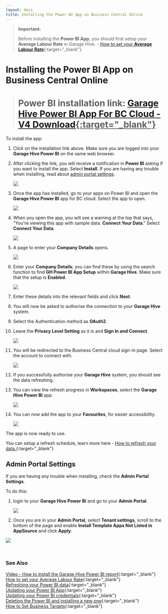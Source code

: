 ```yaml
---
layout: docs
title: Installing the Power BI App on Business Central Online
---
```


> **Important:**
> 
> Before installing the **Power BI App**, you should first setup your **Average Labour Rate** in Garage Hive. - [How to set your **Average Labour Rate**](https://docs.garagehive.co.uk/docs/garagehive-labour-rate.html "Set Average Labour Rate"){:target="_blank"}.

# Installing the Power BI App on Business Central Online

> # Power BI installation link: <ins>[Garage Hive Power BI App For BC Cloud - V4 Download](https://app.powerbi.com/Redirect?action=InstallApp&appId=44d2cec5-65d3-42b3-8327-30913727847d&packageKey=5fde503d-b6e0-4c86-bc5b-1950249d8d080lTD54-0BF2NoG1jeT2ToAQASSEwXhbdItRhRO0b3Qw&ownerId=1bde89ad-b4ce-45df-a919-e1e08e47294d&buildVersion=4 "Power BI V4 Download"){:target="_blank"}</ins>

To install the app:
1. Click on the installation link above. Make sure you are logged into your **Garage Hive Power BI** on the same web browser. 
2. After clicking the link, you will receive a notification in **Power BI** asking if you want to install the app. Select **Install**. If you are having any trouble when installing, read about [admin portal settings](#admin-portal-settings).

   ![](media/garagehive-installing-powerbi-app-cloud1.png)

3. Once the app  has installed, go to your apps on Power BI and open the **Garage Hive Power BI** app for BC cloud. Select the app to open. 

   ![](media/garagehive-installing-powerbi-app-cloud2.png)

4. When you open the app, you will see a warning at the top that says, "You're viewing this app with sample data. **Connect Your Data**." Select **Connect Your Data**. 

   ![](media/garagehive-installing-powerbi-app-cloud3.png)

5. A page to enter your **Company Details** opens.

   ![](media/garagehive-installing-powerbi-app-cloud4.png)

6. Enter your **Company Details**; you can find these by using the search function to find **GH Power BI App Setup** within **Garage Hive**. Make sure that the setup is **Enabled**.

   ![](media/garagehive-installing-powerbi-app-cloud5.png)

7. Enter these details into the relevant fields and click **Next**.
8. You will now be asked to authorise the connection to your **Garage Hive** system. 
9. Select the Authentication method as **OAuth2**.   
10.  Leave the **Privacy Level Setting** as it is and **Sign In and Connect**. 

     ![](media/garagehive-installing-powerbi-app-cloud6.png)

11. You will be redirected to the Business Central cloud sign-in page. Select the account to connect with.

     ![](media/garagehive-installing-powerbi-app-cloud7.png)

12. If you successfully authorise your **Garage Hive** system, you should see the data refreshing.
13. You can view the refresh progress in **Workspaces**, select the **Garage Hive Power BI** app.

     ![](media/garagehive-installing-powerbi-app-cloud8.png)

14. You can now add the app to your **Favourites**, for easier accessibility.

     ![](media/garagehive-installing-powerbi-app-cloud9.png)

The app is now ready to use.

You can setup a refresh schedule, learn more here - [How to refresh your data.](https://docs.garagehive.co.uk/docs/powerbi-refresh-data.html "How to refresh your data"){:target="_blank"}

## Admin Portal Settings
If you are having any trouble when installing, check the **Admin Portal Settings**.

To do this:
1. login to your **Garage Hive Power BI** and go to your **Admin Portal**. 

   ![](media/powerbi-admin-cloud.png)

2. Once you are in your **Admin Portal**, select **Tenant settings**, scroll to the bottom of the page and enable **Install Template Apps Not Listed in AppSource** and click **Apply**. 

![](media/powerbi-admin-install-template-apps-cloud.png)


<br>

### **See Also**
[Video - How to install the Garage Hive Power BI report](https://youtu.be/iO17qPjBAc0){:target="_blank"} \
[How to set your Average Labour Rate](garagehive-labour-rate.html){:target="_blank"} \
[Refreshing your Power BI data](powerbi-refresh-data.html){:target="_blank"} \
[Updating your Power BI App](powerbi-updating-app.html){:target="_blank"} \
[Updating your Power BI credentials](powerbi-updating-app.html){:target="_blank"} \
[Deleting the Power BI and installing a new one](garagehive-delete-old-powerbi-app-and-install-new-one.html){:target="_blank"} \
[How to Set Business Targets](garagehive-how-to-set-business-targets.html){:target="_blank"}


